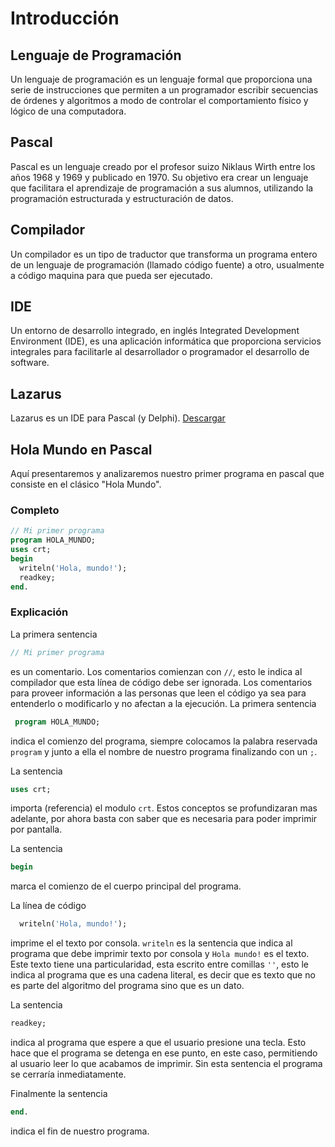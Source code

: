 # Introducción 
## Lenguaje de Programación
Un lenguaje de programación es un lenguaje formal que proporciona una serie de instrucciones que permiten a un programador escribir secuencias de órdenes y algoritmos a modo de controlar el comportamiento físico y lógico de una computadora.

## Pascal
Pascal es un lenguaje creado por el profesor suizo Niklaus Wirth entre los años 1968 y 1969 y publicado en 1970. Su objetivo era crear un lenguaje que facilitara el aprendizaje de programación a sus alumnos, utilizando la programación estructurada y estructuración de datos.

## Compilador
Un compilador es un tipo de traductor que transforma un programa entero de un lenguaje de programación (llamado código fuente) a otro, usualmente a código maquina para que pueda ser ejecutado.

## IDE
Un entorno de desarrollo integrado, en inglés Integrated Development Environment (IDE), es una aplicación informática que proporciona servicios integrales para facilitarle al desarrollador o programador el desarrollo de software.

## Lazarus
Lazarus es un IDE para Pascal (y Delphi). 
[Descargar](https://www.lazarus-ide.org/index.php?page=downloads)

## Hola Mundo en Pascal
Aquí presentaremos y analizaremos nuestro primer programa en pascal que consiste en el clásico "Hola Mundo".
### Completo
```pascal
// Mi primer programa
program HOLA_MUNDO;
uses crt;
begin
  writeln('Hola, mundo!');
  readkey;
end.
```
### Explicación
La primera sentencia
```pascal
// Mi primer programa
```
es un comentario. Los comentarios comienzan con `//`, esto le indica al compilador que esta línea de código debe ser ignorada. Los comentarios para proveer información a las personas que leen el código ya sea para entenderlo o modificarlo y no afectan a la ejecución.
La primera sentencia
```pascal
 program HOLA_MUNDO;
 ```
indica el comienzo del programa, siempre colocamos la palabra reservada `program` y junto a ella el nombre de nuestro programa finalizando con un `;`.

La sentencia 
```pascal
uses crt;
```
importa (referencia) el modulo `crt`. Estos conceptos se profundizaran mas adelante, por ahora basta con saber que es necesaria para poder imprimir por pantalla.

La sentencia
```pascal
begin
```
marca el comienzo de el cuerpo principal del programa.

La línea de código 
```pascal
  writeln('Hola, mundo!');
  ```
imprime el el texto por consola. `writeln` es la sentencia que indica al programa que debe imprimir texto por consola y `Hola mundo!` es el texto. Este texto tiene una particularidad, esta escrito entre comillas `''`, esto le indica al programa que es una cadena literal, es decir que es texto que no es parte del algoritmo del programa sino que es un dato.

La sentencia
```pascal
readkey;
```
indica al programa que espere a que el usuario presione una tecla. Esto hace que el programa se detenga en ese punto, en este caso, permitiendo al usuario leer lo que acabamos de imprimir. Sin esta sentencia el programa se cerraría inmediatamente.

Finalmente la sentencia
```pascal
end.
```
indica el fin de nuestro programa.
